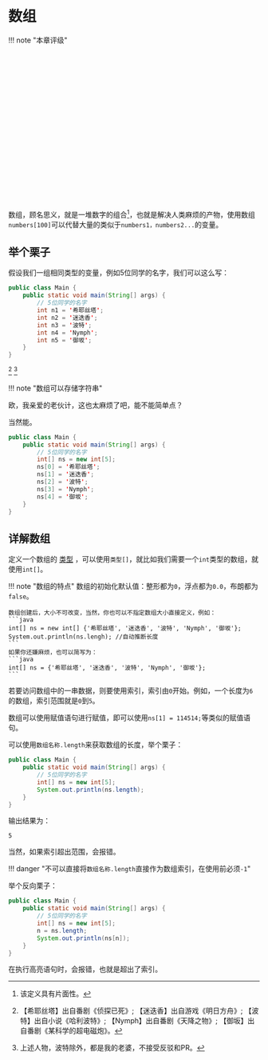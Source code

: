 # 数组

!!! note "本章评级"
    <div id="diff" style="width: 300px;height:300px;"></div>

<script>
var chartDom = document.getElementById('diff');
var myChart = echarts.init(chartDom);
var option;

option = {
    title: {
        text: 'LEVEL'
    },
    legend: {
        data: ['知识点六边形图']
    },
    radar: {
        // shape: 'circle',
        indicator: [
            { name: '掌握', max: 6},
            { name: '使用', max: 6},
            { name: '复杂', max: 6},
            { name: '查错', max: 6},
            { name: '认知', max: 6},
            { name: '记忆', max: 6}
        ]
    },
    series: [{
        name: '预算 vs 开销（Budget vs spending）',
        type: 'radar',
        data: [
            {
                value: [0, 1, 0, 1, 1, 0],
                name: '知识点六边形图'
            }
        ]
    }]
};

option && myChart.setOption(option);

</script>

数组，顾名思义，就是一堆数字的组合[^1]，也就是解决人类麻烦的产物，使用数组`numbers[100]`可以代替大量的类似于`numbers1，numbers2...`的变量。

## 举个栗子

假设我们一组相同类型的变量，例如5位同学的名字，我们可以这么写：
```java
public class Main {
    public static void main(String[] args) {
        // 5位同学的名字
        int n1 = '希耶丝塔';
        int n2 = '迷迭香';
        int n3 = '波特';
        int n4 = 'Nymph';
        int n5 = '御坂';
    }
}
```
[^2]
[^3]

!!! note "数组可以存储字符串"

欧，我亲爱的老伙计，这也太麻烦了吧，能不能简单点？

当然能。

```java
public class Main {
    public static void main(String[] args) {
        // 5位同学的名字
        int[] ns = new int[5];
        ns[0] = '希耶丝塔';
        ns[1] = '迷迭香';
        ns[2] = '波特';
        ns[3] = 'Nymph';
        ns[4] = '御坂';
    }
}
```
## 详解数组

定义一个数组的 [类型](/vara/#_1) ，可以使用`类型[]`，就比如我们需要一个`int`类型的数组，就使用`int[]`。

!!! note "数组的特点"
    数组的初始化默认值：整形都为`0`，浮点都为`0.0`，布朗都为`false`。
    
    数组创建后，大小不可改变，当然，你也可以不指定数组大小直接定义，例如：
    ```java
    int[] ns = new int[] {'希耶丝塔', '迷迭香', '波特', 'Nymph', '御坂'};
    System.out.println(ns.lengh); //自动推断长度
    ```
    如果你还嫌麻烦，也可以简写为：
    ```java
    int[] ns = {'希耶丝塔', '迷迭香', '波特', 'Nymph', '御坂'};
    ```

若要访问数组中的一串数据，则要使用索引，索引由`0`开始。例如，一个长度为`6`的数组，索引范围就是`0`到`5`。

数组可以使用赋值语句进行赋值，即可以使用`ns[1] = 114514;`等类似的赋值语句。

可以使用`数组名称.length`来获取数组的长度，举个栗子：
```java
public class Main {
    public static void main(String[] args) {
        // 5位同学的名字
        int[] ns = new int[5];
        System.out.println(ns.length);
    }
}
```
输出结果为：
```
5
```
当然，如果索引超出范围，会报错。

!!! danger "不可以直接将`数组名称.length`直接作为数组索引，在使用前必须`-1`"

举个反向栗子：

```java hl_lines="6"
public class Main {
    public static void main(String[] args) {
        // 5位同学的名字
        int[] ns = new int[5];
        n = ns.length;
        System.out.println(ns[n]);
    }
}
```
在执行高亮语句时，会报错，也就是超出了索引。



[^1]: 该定义具有片面性。
[^2]: 【希耶丝塔】出自番剧《侦探已死》; 【迷迭香】出自游戏《明日方舟》; 【波特】出自小说《哈利波特》; 【Nymph】出自番剧《天降之物》; 【御坂】出自番剧《某科学的超电磁炮》。
[^3]: 上述人物，波特除外，都是我的老婆，不接受反驳和PR。